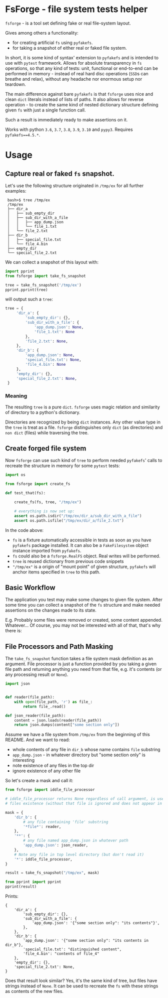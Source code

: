   # FsForge - file system tests helper

`fsforge` - is a tool set defining fake or real file-system layout.

Gives among others a functionality:
 - for creating artificial `fs` using `pyfakefs`.
 - for taking a snapshot of either real or faked file system.

In short, it is some kind of syntax' extension to `pyfakefs` and
is intended to use with `pytest` framework. Allows for absolute
transparency in `fs` operations, so that any kind of tests: unit,
functional or end-to-end can be performed in memory - instead of
real hard disc operations (`SSD`s can breathe and relax), without any headache nor
enormous setup nor teardown.

The main difference against bare `pyfakefs` is that `fsforge` uses nice
and clean `dict` literals instead of lists of paths. It also allows for reverse
operation - to create the same kind of nested dictionary structure defining
given `fs` with just a single function call.

Such a result is immediately ready to make assertions on it.

Works with python `3.6`, `3.7`, `3.8`, `3.9`, `3.10` and `pypy3`.
Requires `pyfakefs==4.5.*`.

# Usage
## Capture real or faked `fs` snapshot.

Let's use the following structure originated in `/tmp/ex` for all further examples:

```
 bash>$ tree /tmp/ex
 /tmp/ex
 ├── dir_a
 │   ├── sub_empty_dir
 │   ├── sub_dir_with_a_file
 │   │   ├── app_dump.json
 │   │   └── file_1.txt
 │   └── file_2.txt
 ├── dir_b
 │   ├── special_file.txt
 │   └── file_4.bin
 ├── empty_dir
 └── special_file_2.txt
```
We can collect a snapshot of this layout with:

```python
import pprint
from fsforge import take_fs_snapshot

tree = take_fs_snapshot('/tmp/ex')
pprint.pprint(tree)
```

will output such a `tree`:
```python
tree = {
     'dir_a': {
         'sub_empty_dir': {},
         'sub_dir_with_a_file': {
             'app_dump.json': None,
             'file_1.txt': None
         },
         'file_2.txt': None,
     },
     'dir_b': {
         'app_dump.json': None,
         'special_file.txt': None,
         'file_4.bin': None
     },
     'empty_dir': {},
     'special_file_2.txt': None,
 }
```
### Meaning

The resulting `tree` is a pure `dict`.  `fsforge` uses magic
relation and similarity of directory to a python's dictionary.

Directories are recognized by being `dict` instances.
Any other value type in the `tree` is treat as a file.
`fsforge` distinguishes only `dict` (as directories)
and `non dict` (files) while traversing the tree.


## Create forged file system

Now `fsforge` can use such kind of `tree` to perform needed `pyfakefs`'
calls to recreate the structure in memory for some `pytest` tests:

```python
import os

from fsforge import create_fs

def test_that(fs):

    create_fs(fs, tree, "/tmp/ex")

    # everything is now set up:
    assert os.path.isdir("/tmp/ex/dir_a/sub_dir_with_a_file")
    assert os.path.isfile("/tmp/ex/dir_a/file_2.txt")

```

In the code above:
 -  `fs` is a fixture automatically accessible in tests as soon as
    you have `pyfakefs` package installed. It can also be a
    `FakeFilesystem` object instance imported from `pyfakefs`.
 - `fs` could also be a `fsforge.RealFS` object. Real writes will be performed.
 -  `tree` is reused dictionary from previous code snippets
 -  `"/tmp/ex"` is a origin of "mount point" of given structure,
    `pyfakefs` will anchor items specified in `tree` to this path.


## Basic Workflow

The application you test may make some changes to given file system.
After some time you can collect a snapshot of the `fs` structure and
make needed assertions on the changes made to its state.

E.g.  Probably some files were removed or created, some content appended. Whatever...
Of course, you may not be interested with all of that, that's why there is:

## File Processors and Path Masking

The `take_fs_snapshot` function takes a file system  mask definition as an argument.
File processor is just a function provided by you taking a given file path and returning
anything you need from that file, e.g. it's contents (or any processing result or `None`).

```python
import json


def reader(file_path):
    with open(file_path, 'r') as file_:
        return file_.read()

def json_reader(file_path):
    content = json.loads(reader(file_path))
    return json.dumps(content["some section only"])
```

Assume we have a file system from `/tmp/ex` from the beginning of this README.
And we want to read:
-   whole contents of any file in `dir_b` whose name contains `file` substring
-   `app_dump.json` - in whatever directory but "some section only" is
    interesting
-   note existence of any files in the top dir
-   ignore existence of any other file

So let's create a mask and call it:

```python
from fsforge import iddle_file_processor

# iddle_file_processor returns None regardless of call argument, is used to note
# files existence (without that file is ignored and does not appear in the result tree)

mask = {
    'dir_b': {
        # any file containing 'file' substring
        '*file*': reader,
    },
    '**': {
        # any file named app_dump.json in whatever path
        'app_dump.json': json_reader,
    },
    # Note any file in top level directory (but don't read it)
    '*': iddle_file_processor,
}

result = take_fs_snapshot("/tmp/ex", mask)

from pprint import pprint
pprint(result)
```
Prints:
```
{
    'dir_a': {
        'sub_empty_dir': {},
        'sub_dir_with_a_file': {
            'app_dump.json': '{"some section only": "its contents"}',
        },
    },
    'dir_b': {
        'app_dump.json': '{"some section only": "its contents in dir_b"},
        'special_file.txt': "distinguished content",
        'file_4.bin': "contents of file_4"
    },
    'empty_dir': {},
    'special_file_2.txt': None,
}
```

Does that result look similar? Yes, it's the same kind of tree, but files have strings instead of `None`.
It can be used to recreate the `fs` with these strings as contents of the new files.
